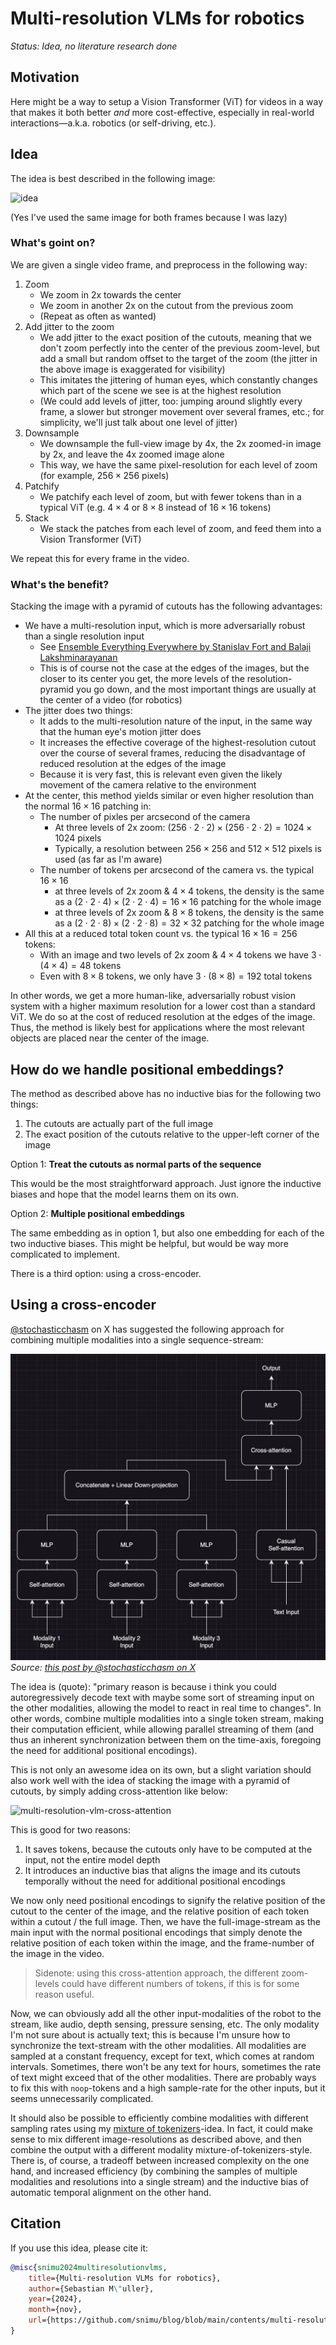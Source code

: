 # Multi-resolution VLMs for robotics

*Status: Idea, no literature research done*

## Motivation

Here might be a way to setup a Vision Transformer (ViT) for videos in a way that makes it both better *and* more cost-effective, especially in real-world interactions&mdash;a.k.a. robotics (or self-driving, etc.).

## Idea

The idea is best described in the following image:

![idea](images/multi-resolution-vlm.png)

(Yes I've used the same image for both frames because I was lazy)

### What's goint on?

We are given a single video frame, and preprocess in the following way:

1. Zoom
    - We zoom in 2x towards the center
    - We zoom in another 2x on the cutout from the previous zoom
    - (Repeat as often as wanted)
2. Add jitter to the zoom
    - We add jitter to the exact position of the cutouts, meaning that we don't zoom perfectly into the center of the previous zoom-level, but add a small but random offset to the target of the zoom (the jitter in the above image is exaggerated for visibility)
    - This imitates the jittering of human eyes, which constantly changes which part of the scene we see is at the highest resolution
    - (We could add levels of jitter, too: jumping around slightly every frame, a slower but stronger movement over several frames, etc.; for simplicity, we'll just talk about one level of jitter)
3. Downsample
    - We downsample the full-view image by 4x, the 2x zoomed-in image by 2x, and leave the 4x zoomed image alone
    - This way, we have the same pixel-resolution for each level of zoom (for example, $256\times256$ pixels)
4. Patchify
    - We patchify each level of zoom, but with fewer tokens than in a typical ViT (e.g. $4\times4$ or $8\times8$  instead of $16\times16$ tokens)
5. Stack
    - We stack the patches from each level of zoom, and feed them into a Vision Transformer (ViT)

We repeat this for every frame in the video.

### What's the benefit?

Stacking the image with a pyramid of cutouts has the following advantages:

- We have a multi-resolution input, which is more adversarially robust than a single resolution input 
    - See [Ensemble Everything Everywhere by Stanislav Fort and Balaji Lakshminarayanan](https://arxiv.org/abs/2408.05446)
    - This is of course not the case at the edges of the images, but the closer to its center you get, the more levels of the resolution-pyramid you go down, and the most important things are usually at the center of a video (for robotics)
- The jitter does two things:
    - It adds to the multi-resolution nature of the input, in the same way that the human eye's motion jitter does
    - It increases the effective coverage of the highest-resolution cutout over the course of several frames, reducing the disadvantage of reduced resolution at the edges of the image
    - Because it is very fast, this is relevant even given the likely movement of the camera relative to the environment
- At the center, this method yields similar or even higher resolution than the normal $16\times16$ patching in:
    -  The number of pixles per arcsecond of the camera 
        - At three levels of 2x zoom: $(256\cdot2\cdot2)\times(256\cdot2\cdot2)=1024\times1024$ pixels
        - Typically, a resolution between $256\times256$ and $512\times512$ pixels is used (as far as I'm aware)
    -  The number of tokens per arcsecond of the camera vs. the typical $16\times16$
        - at three levels of 2x zoom & $4\times4$ tokens, the density is the same as a $(2\cdot2\cdot4)\times(2\cdot2\cdot4)=16\times16$ patching for the whole image
        - at three levels of 2x zoom & $8\times8$ tokens, the density is the same as a $(2\cdot2\cdot8)\times(2\cdot2\cdot8)=32\times32$ patching for the whole image
- All this at a reduced total token count vs. the typical $16\times16=256$ tokens: 
    - With an image and two levels of 2x zoom & $4\times4$ tokens we have $3 \cdot (4\times4) = 48$ tokens
    - Even with $8\times8$ tokens, we only have $3\cdot(8\times8)=192$ total tokens

In other words, we get a more human-like, adversarially robust vision system with a higher maximum resolution for a lower cost than a standard ViT.
We do so at the cost of reduced resolution at the edges of the image.
Thus, the method is likely best for applications where the most relevant objects are placed near the center of the image.

## How do we handle positional embeddings? 

The method as described above has no inductive bias for the following two things:

1. The cutouts are actually part of the full image
2. The exact position of the cutouts relative to the upper-left corner of the image

Option 1: **Treat the cutouts as normal parts of the sequence**

This would be the most straightforward approach. Just ignore the inductive biases and hope that the model learns them on its own.

Option 2: **Multiple positional embeddings**

The same embedding as in option 1, but also one embedding for each of the two inductive biases. This might be helpful, but would be way more complicated to implement.

There is a third option: using a cross-encoder.

## Using a cross-encoder

[@stochasticchasm](https://x.com/stochasticchasm) on X has suggested the following approach for combining multiple modalities into a single sequence-stream:

![cross-attention-multi-modality](images/cross-attention-multi-modality.jpeg)
*Source: [this post by @stochasticchasm on X](https://x.com/stochasticchasm/status/1848937589748732036)*

The idea is (quote): "primary reason is because i think you could autoregressively decode text with maybe some sort of streaming input on the other modalities, allowing the model to react in real time to changes". In other words, combine multiple modalities into a single token stream, making their computation efficient, while allowing parallel streaming of them (and thus an inherent synchronization between them on the time-axis, foregoing the need for additional positional encodings).

This is not only an awesome idea on its own, but a slight variation should also work well with the idea of stacking the image with a pyramid of cutouts, by simply adding cross-attention like below:

![multi-resolution-vlm-cross-attention](images/multi-resolution-vlm-cross-attention.png)

This is good for two reasons: 

1. It saves tokens, because the cutouts only have to be computed at the input, not the entire model depth
2. It introduces an inductive bias that aligns the image and its cutouts temporally without the need for additional positional encodings

We now only need positional encodings to signify the relative position of the cutout to the center of the image, and the relative position of each token within a cutout / the full image. Then, we have the full-image-stream as the main input with the normal positional encodings that simply denote the relative position of each token within the image, and the frame-number of the image in the video.

> Sidenote: using this cross-attention approach, the different zoom-levels could have different numbers of tokens, if this is for some reason useful.

Now, we can obviously add all the other input-modalities of the robot to the stream, like audio, depth sensing, pressure sensing, etc. The only modality I'm not sure about is actually text; this is because I'm unsure how to synchronize the text-stream with the other modalities. All modalities are sampled at a constant frequency, except for text, which comes at random intervals. Sometimes, there won't be any text for hours, sometimes the rate of text might exceed that of the other modalities. There are probably ways to fix this with $\texttt{noop}$-tokens and a high sample-rate for the other inputs, but it seems unnecessarily complicated.

It should also be possible to efficiently combine modalities with different sampling rates using my [mixture of tokenizers](../mixture-of-tokenizers)-idea. In fact, it could make sense to mix different image-resolutions as described above, and then combine the output with a different modality mixture-of-tokenizers-style. There is, of course, a tradeoff between increased complexity on the one hand, and increased efficiency (by combining the samples of multiple modalities and resolutions into a single stream) and the inductive bias of automatic temporal alignment on the other hand.

## Citation

If you use this idea, please cite it:

```bibtex
@misc{snimu2024multiresolutionvlms,
    title={Multi-resolution VLMs for robotics},
    author={Sebastian M\"uller},
    year={2024},
    month={nov},
    url={https://github.com/snimu/blog/blob/main/contents/multi-resolution-vlms/README.md}
}
```
